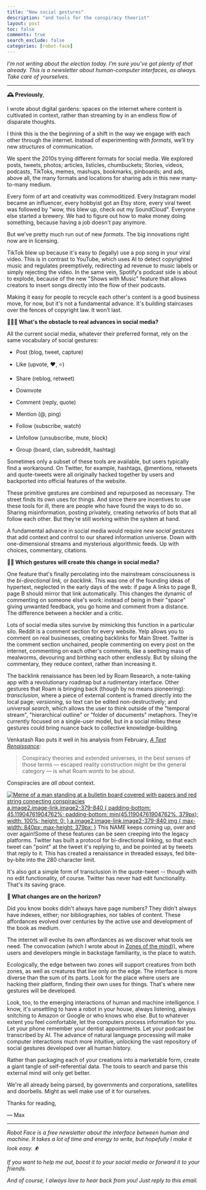 ```yaml
---
title: "New social gestures"
description: "and tools for the conspiracy theorist"
layout: post
toc: false
comments: true
search_exclude: false
categories: [robot-face]
---
```

*I’m not writing about the election today. I’m sure you’ve got plenty of that already. This is a newsletter about human-computer interfaces, as always. Take care of yourselves.*



---

**🕰️ Previously**,

I wrote about digital gardens: spaces on the internet where content is cultivated in context, rather than streaming by in an endless flow of disparate thoughts.

I think this is the the beginning of a shift in the way we engage with each other through the internet. Instead of experimenting with *formats*, we’ll try new *structures* of communication.

We spent the 2010s trying different formats for social media. We explored posts, tweets, photos; articles, listicles, chumbuckets; Stories, videos, podcasts, TikToks, memes, mashups, bookmarks, pinboards; and ads, above all, the many formats and locations for sharing ads in this new many-to-many medium.

Every form of art and creativity was commoditized. Every Instagram model became an influencer, every hobbyist got an Etsy store, every viral tweet was followed by "wow, this blew up, check out my SoundCloud". Everyone else started a brewery. We had to figure out how to make money doing something, because having a job doesn't pay anymore. 

But we've pretty much run out of new *formats*. The big innovations right now are in licensing.

TikTok blew up because it's easy to (legally) use a pop song in your viral video. This is in contrast to YouTube, which uses AI to detect copyrighted music and regulates preemptively, redirecting ad revenue to music labels or simply rejecting the video. In the same vein, Spotify's podcast side is about to explode, because of the new "Shows with Music" feature that allows creators to insert songs directly into the flow of their podcasts. 

Making it easy for people to recycle each other's content is a good business move, for now, but it's not a fundamental advance. It's building staircases over the fences of copyright law. It won’t last.

**🧗🏻‍♂️ What's the obstacle to real advances in social media?**

All the current social media, whatever their preferred format, rely on the same vocabulary of social gestures:

* Post (blog, tweet, capture)


* Like (upvote, ❤️, ⭐)


* Share (reblog, retweet)


* Downvote


* Comment (reply, quote)


* Mention (@, ping)


* Follow (subscribe, watch)


* Unfollow (unsubscribe, mute, block)


* Group (board, clan, subreddit, hashtag)



Sometimes only a subset of these tools are available, but users typically find a workaround. On Twitter, for example, hashtags, @mentions, retweets and quote-tweets were all originally hacked together by users and backported into official features of the website.

These primitive gestures are combined and repurposed as necessary. The street finds its own uses for things. And since there are incentives to use these tools for ill, there are people who have found the ways to do so. Sharing misinformation, posting privately, creating networks of bots that all follow each other. But they’re still working within the system at hand.

A fundamental advance in social media would require *new social gestures* that add context and control to our shared information universe. Down with one-dimensional streams and mysterious algorithmic feeds. Up with choices, commentary, citations.

**🙏🏻 Which gestures will create this change in social media?**

One feature that's finally percolating into the mainstream consciousness is the *bi-directional link,* or *backlink*. This was one of the founding ideas of hypertext, neglected in the early days of the web: if page A links to page B, page B should mirror that link automatically. This changes the dynamic of commenting on someone else's work: instead of being in their "space" giving unwanted feedback, you go home and comment from a distance. The difference between a heckler and a critic.

Lots of social media sites survive by mimicking this function in a particular silo. Reddit is a comment section for every website. Yelp allows you to comment on real businesses, creating backlinks for Main Street. Twitter is the comment section unchained, people commenting on every post on the internet, commenting on each other's comments, like a seething mass of mealworms, devouring and birthing each other endlessly. But by siloing the commentary, they reduce context, rather than increasing it.

The backlink renaissance has been led by Roam Research, a note-taking app with a revolutionary roadmap but a rudimentary interface. Other gestures that Roam is bringing back (though by no means pioneering): *transclusion*, where a piece of external content is framed directly into the local page; *versioning*, so text can be edited non-destructively; and *universal search*, which allows the user to think outside of the "temporal stream", "hierarchical outline" or "folder of documents" metaphors. They’re currently focused on a single-user model, but in a social milieu these gestures could bring nuance back to collective knowledge-building.

Venkatash Rao puts it well in his analysis from February, *[A Text Renaissance](https://www.ribbonfarm.com/2020/02/24/a-text-renaissance/):*


> Conspiracy theories and extended universes, in the best senses of those terms — escaped reality construction might be the general category — is what Roam *wants* to be about. 
> 
> 

Conspiracies are *all about* context.

[![Meme of a man standing at a bulletin board covered with papers and red string connecting conspiracies](https://bucketeer-e05bbc84-baa3-437e-9518-adb32be77984.s3.amazonaws.com/public/images/ecdba029-9e3b-4b95-b01d-c208fd2d425e_840x379.jpeg "Meme of a man standing at a bulletin board covered with papers and red string connecting conspiracies")
 a.image2.image-link.image2-379-840 {
 padding-bottom: 45.11904761904762%;
 padding-bottom: min(45.11904761904762%, 379px);
 width: 100%;
 height: 0;
 }
 a.image2.image-link.image2-379-840 img {
 max-width: 840px;
 max-height: 379px;
 }](https://cdn.substack.com/image/fetch/f_auto,q_auto:good,fl_progressive:steep/https%3A%2F%2Fbucketeer-e05bbc84-baa3-437e-9518-adb32be77984.s3.amazonaws.com%2Fpublic%2Fimages%2Fecdba029-9e3b-4b95-b01d-c208fd2d425e_840x379.jpeg) This NAME keeps coming up, over and over again!Some of these features can be seen creeping into the legacy platforms. Twitter has built a protocol for bi-directional linking, so that each tweet can "point" at the tweet it's replying to, and be pointed at by tweets that reply to it. This has created a renaissance in threaded essays, fed bite-by-bite into the 280 character limit. 

It's also got a simple form of transclusion in the quote-tweet -- though with no edit functionality, of course. Twitter has never had edit functionality. That's its saving grace.

**🌄 What changes are on the horizon?**

Did you know books didn't always have page numbers? They didn't always have indexes, either; nor bibliographies, nor tables of content. These affordances evolved over centuries by the active use and development of the book as medium. 

The internet will evolve its own affordances as we discover what tools we need. The convocation (which I wrote about in [Zones of the mind](https://robotface.substack.com/p/zones-of-the-mind))), where users and developers mingle in backstage familiarity, is the place to watch. 

Ecologically, the edge between two zones will support creatures from both zones, as well as creatures that live only on the edge. The interface is more diverse than the sum of its parts. Look for the place where users are hacking their platform, finding their own uses for things. That's where new gestures will be developed.

Look, too, to the emerging interactions of human and machine intelligence. I know, it's unsettling to have a robot in your house, always listening, always snitching to Amazon or Google or who knows who else. But to whatever extent you feel comfortable, let the computers process information for you. Let your phone remember your dentist appointments. Let your podcast be transcribed by AI. The advance of natural language processing will make computer interactions much more intuitive, unlocking the vast repository of social gestures developed over all human history.

Rather than packaging each of your creations into a marketable form, create a giant tangle of self-referential data. The tools to search and parse this external mind will only get better. 

We're all already being parsed, by governments and corporations, satellites and doorbells. Might as well make use of it for ourselves.

Thanks for reading,

— Max



---

*Robot Face is a free newsletter about the interface between human and machine. It takes a lot of time and energy to write, but hopefully I make it look easy. ⛹*

*If you want to help me out, boost it to your social media or forward it to your friends.* 

*And of course, I always love to hear back from you! Just reply to this email.*

